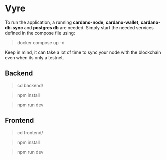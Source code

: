 # Vyre

To run the application, a running **cardano-node**, **cardano-wallet**, **cardano-db-sync** and **postgres db** are needed. Simply start the needed services defined in the compose file using:

> docker compose up -d

Keep in mind, it can take a lot of time to sync your node with the blockchain even when its only a testnet.

## Backend

> cd backend/

> npm install

> npm run dev


## Frontend

> cd frontend/

> npm install

> npm run dev
